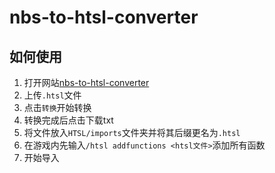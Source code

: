 # nbs-to-htsl-converter
## 如何使用
1. 打开网站[nbs-to-htsl-converter](https://n2h.focalors.ltd)
2. 上传`.htsl`文件
3. 点击`转换`开始转换
4. 转换完成后点击下载txt
5. 将文件放入`HTSL/imports`文件夹并将其后缀更名为`.htsl`
6. 在游戏内先输入`/htsl addfunctions <htsl文件>`添加所有函数
7. 开始导入
